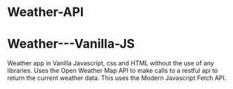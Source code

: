 # Weather-API

# Weather---Vanilla-JS
Weather app in Vanilla Javascript, css and HTML without the use of any libraries. Uses the Open Weather Map API to make calls to a restful api to return the current weather data. This uses the Modern Javascript Fetch API.




